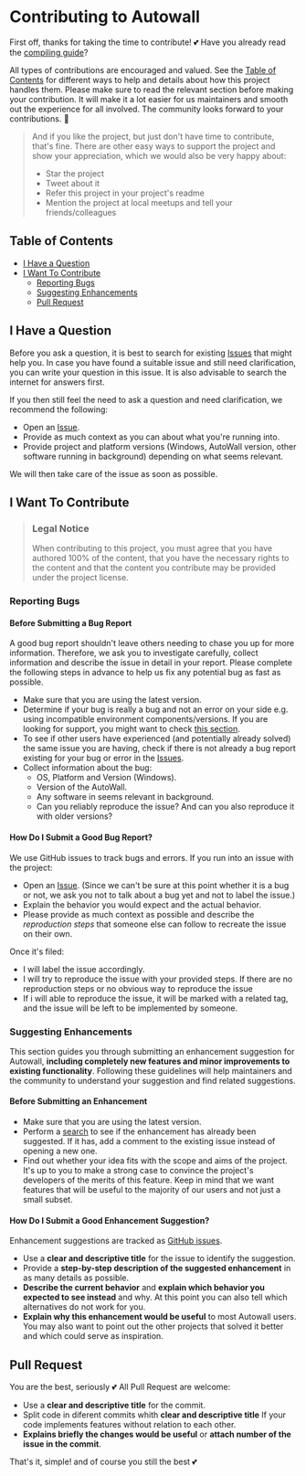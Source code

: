
# Contributing to Autowall

First off, thanks for taking the time to contribute! 💕 Have you already read the [compiling guide](https://github.com/SegoCode/AutoWall/blob/master/COMPILING.md)?

All types of contributions are encouraged and valued. See the [Table of Contents](#table-of-contents) for different ways to help and details about how this project handles them. Please make sure to read the relevant section before making your contribution. It will make it a lot easier for us maintainers and smooth out the experience for all involved. The community looks forward to your contributions. 🎉

> And if you like the project, but just don't have time to contribute, that's fine. There are other easy ways to support the project and show your appreciation, which we would also be very happy about:
> - Star the project
> - Tweet about it
> - Refer this project in your project's readme
> - Mention the project at local meetups and tell your friends/colleagues


## Table of Contents

- [I Have a Question](#i-have-a-question)
- [I Want To Contribute](#i-want-to-contribute)
  - [Reporting Bugs](#reporting-bugs)
  - [Suggesting Enhancements](#suggesting-enhancements)
  - [Pull Request](#pull-request)


## I Have a Question

Before you ask a question, it is best to search for existing [Issues](https://github.com/SegoCode/AutoWall/issues) that might help you. In case you have found a suitable issue and still need clarification, you can write your question in this issue. It is also advisable to search the internet for answers first.

If you then still feel the need to ask a question and need clarification, we recommend the following:

- Open an [Issue](https://github.com/SegoCode/AutoWall/issues/new).
- Provide as much context as you can about what you're running into.
- Provide project and platform versions (Windows, AutoWall version, other software running in background) depending on what seems relevant.

We will then take care of the issue as soon as possible.


## I Want To Contribute

> ### Legal Notice
> When contributing to this project, you must agree that you have authored 100% of the content, that you have the necessary rights to the content and that the content you contribute may be provided under the project license.

### Reporting Bugs


#### Before Submitting a Bug Report

A good bug report shouldn't leave others needing to chase you up for more information. Therefore, we ask you to investigate carefully, collect information and describe the issue in detail in your report. Please complete the following steps in advance to help us fix any potential bug as fast as possible.

- Make sure that you are using the latest version.
- Determine if your bug is really a bug and not an error on your side e.g. using incompatible environment components/versions. If you are looking for support, you might want to check [this section](#i-have-a-question).
- To see if other users have experienced (and potentially already solved) the same issue you are having, check if there is not already a bug report existing for your bug or error in the [Issues](https://github.com/SegoCode/AutoWall/issues).
- Collect information about the bug:
  - OS, Platform and Version (Windows).
  - Version of the AutoWall.
  - Any software in seems relevant in background.
  - Can you reliably reproduce the issue? And can you also reproduce it with older versions?

#### How Do I Submit a Good Bug Report?

We use GitHub issues to track bugs and errors. If you run into an issue with the project:

- Open an [Issue](https://github.com/SegoCode/AutoWall/issues/new). (Since we can't be sure at this point whether it is a bug or not, we ask you not to talk about a bug yet and not to label the issue.)
- Explain the behavior you would expect and the actual behavior.
- Please provide as much context as possible and describe the *reproduction steps* that someone else can follow to recreate the issue on their own.

Once it's filed:

- I will label the issue accordingly.
- I will try to reproduce the issue with your provided steps. If there are no reproduction steps or no obvious way to reproduce the issue
- If i will able to reproduce the issue, it will be marked with a related tag, and the issue will be left to be implemented by someone.


### Suggesting Enhancements

This section guides you through submitting an enhancement suggestion for Autowall, **including completely new features and minor improvements to existing functionality**. Following these guidelines will help maintainers and the community to understand your suggestion and find related suggestions.

#### Before Submitting an Enhancement

- Make sure that you are using the latest version.
- Perform a [search](https://github.com/SegoCode/AutoWall/issues) to see if the enhancement has already been suggested. If it has, add a comment to the existing issue instead of opening a new one.
- Find out whether your idea fits with the scope and aims of the project. It's up to you to make a strong case to convince the project's developers of the merits of this feature. Keep in mind that we want features that will be useful to the majority of our users and not just a small subset.

#### How Do I Submit a Good Enhancement Suggestion?

Enhancement suggestions are tracked as [GitHub issues](https://github.com/SegoCode/AutoWall/issues).

- Use a **clear and descriptive title** for the issue to identify the suggestion.
- Provide a **step-by-step description of the suggested enhancement** in as many details as possible.
- **Describe the current behavior** and **explain which behavior you expected to see instead** and why. At this point you can also tell which alternatives do not work for you.
- **Explain why this enhancement would be useful** to most Autowall users. You may also want to point out the other projects that solved it better and which could serve as inspiration.

## Pull Request

You are the best, seriously 💕 All Pull Request are welcome:

- Use a **clear and descriptive title** for the commit.
- Split code in diferent commits whith **clear and descriptive title** If your code implements features without relation to each other.
- **Explains briefly the changes would be useful** or **attach number of the issue in the commit**.

That's it, simple! and of course you still the best 💕


